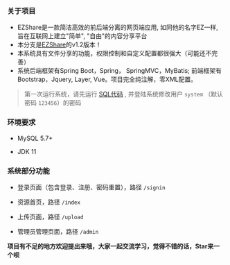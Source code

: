 ### 关于项目

- EZShare是一款简洁高效的前后端分离的网页端应用, 如同他的名字EZ一样, 旨在互联网上建立"简单", "自由"的内容分享平台
- 本分支是[EZShare](https://github.com/JasonkayZK/EZShare)的v1.2版本！
- 本系统具有文件分享的功能，权限控制和自定义配置都很强大（可能还不完善）
- 系统后端框架有Spring Boot，Spring， SpringMVC，MyBatis; 前端框架有Bootstrap，Jquery, Layer, Vue。项目完全纯注解，零XML配置。

> 第一次运行系统，请先运行 [SQL代码](/mysql/efo.sql) , 并登陆系统修改用户 `system` （默认密码 `123456`）的密码

### 环境要求

- MySQL 5.7+

- JDK 11

### 系统部分功能

- 登录页面（包含登录、注册、密码重置），路径 `/signin` 

- 资源首页，路径 `/index` 

- 上传页面，路径 `/upload` 

- 管理员管理页面，路径 `/admin` 

**项目有不足的地方欢迎提出来哦，大家一起交流学习，觉得不错的话，Star来一个呗**
